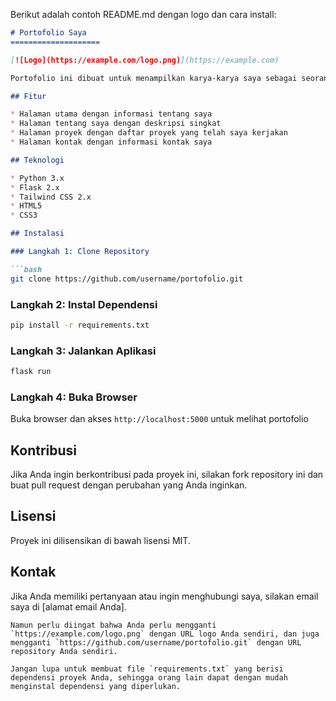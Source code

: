 

Berikut adalah contoh README.md dengan logo dan cara install:
```markdown
# Portofolio Saya
====================

[![Logo](https://example.com/logo.png)](https://example.com)

Portofolio ini dibuat untuk menampilkan karya-karya saya sebagai seorang web developer. Proyek ini menggunakan teknologi modern seperti Python, Flask, dan Tailwind CSS.

## Fitur

* Halaman utama dengan informasi tentang saya
* Halaman tentang saya dengan deskripsi singkat
* Halaman proyek dengan daftar proyek yang telah saya kerjakan
* Halaman kontak dengan informasi kontak saya

## Teknologi

* Python 3.x
* Flask 2.x
* Tailwind CSS 2.x
* HTML5
* CSS3

## Instalasi

### Langkah 1: Clone Repository

```bash
git clone https://github.com/username/portofolio.git
```

### Langkah 2: Instal Dependensi

```bash
pip install -r requirements.txt
```

### Langkah 3: Jalankan Aplikasi

```bash
flask run
```

### Langkah 4: Buka Browser

Buka browser dan akses `http://localhost:5000` untuk melihat portofolio

## Kontribusi

Jika Anda ingin berkontribusi pada proyek ini, silakan fork repository ini dan buat pull request dengan perubahan yang Anda inginkan.

## Lisensi

Proyek ini dilisensikan di bawah lisensi MIT.

## Kontak

Jika Anda memiliki pertanyaan atau ingin menghubungi saya, silakan email saya di [alamat email Anda].
```
Namun perlu diingat bahwa Anda perlu mengganti `https://example.com/logo.png` dengan URL logo Anda sendiri, dan juga mengganti `https://github.com/username/portofolio.git` dengan URL repository Anda sendiri.

Jangan lupa untuk membuat file `requirements.txt` yang berisi dependensi proyek Anda, sehingga orang lain dapat dengan mudah menginstal dependensi yang diperlukan.
